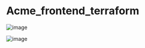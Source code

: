 # Acme_frontend_terraform

![image](https://github.com/nate-smalls/Acme_frontend_terraform/assets/169409942/67702a45-e50a-499e-8413-91eba04b2838)

![image](https://github.com/nate-smalls/Acme_frontend_terraform/assets/169409942/6036a6e0-270d-45b5-b6ba-31cd366ad5a8)

